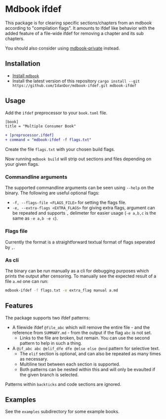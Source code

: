 # Mdbook ifdef

This package is for clearing specific sections/chapters from an mdbook according to "compilation flags".
It amounts to ifdef like behavior with the added feature of a file-wide ifdef for removing a chapter and its sub chapters.

You should also consider using [mdbook-private](https://github.com/RealAtix/mdbook-private) instead.

## Installation

- [Install `mdbook`](https://rust-lang.github.io/mdBook/guide/installation.html)
- Install the latest version of this repository `cargo install --git https://github.com/IdanDor/mdbook-ifdef.git mdbook-ifdef`

## Usage

Add the `ifdef` preprocessor to your `book.toml` file.

```diff
[book]
title = "Multiple Consumer Book"

+ [preprocessor.ifdef]
+ command = "mdbook-ifdef -f flags.txt"
```

Create the file `flags.txt` with your chosen build flags.

Now running `mdbook build` will strip out sections and files depending on your given flags.

### Commandline arguments

The supported commandline arguments can be seen using `--help` on the binary.
The following are useful optional flags:

- `-f, --flags-file <FLAGS_FILE>` for setting the flags file.
- `-e, --extra-flags <EXTRA_FLAGS>` for giving extra flags, argument can be repeated and supports `,` delimeter for easier usage (`-e a,b,c` is the same as `-e a,b -e c`).

### Flags file

Currently the format is a straightforward textual format of flags seperated by `,`.

### As cli

The binary can be run manually as a cli for debugging purposes which prints the output after censoring.
To manually see the expected result of a file `a.md` one can run:

```bash
mdbook-ifdef -f flags.txt -e extra_flag manual a.md
```

## Features

The package supports two ifdef patterns:

- A filewide ifdef `@file_abc` which will remove the entire file - and the reference from `SUMMARY.md` - from the output if the flag `abc` is not set.
  - Links to the file are broken, but remain. You can use the second pattern to help in such a thing.
- A `@if_abc abc @elif_dfe dfe @else else @end` pattern for selective text.
  - The `elif` section is optional, and can also be repeated as many times as necessary.
  - Multiline text between each section is supported.
  - Both patterns can be nested within this and will only be evaulted if the given branch is selected.

Patterns within `backticks` and code sections are ignored.

## Examples

See the `examples` subdirectory for some example books.
